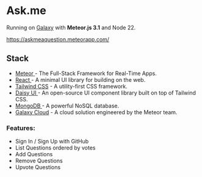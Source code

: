 # Ask.me

Running on [Galaxy](https://meteor.com/cloud) with **Meteor.js 3.1** and Node 22.

https://askmeaquestion.meteorapp.com/

## Stack

- [Meteor ](https://meteor.com/) - The Full-Stack Framework for Real-Time Apps.
- [React ](https://reactjs.org/) - A minimal UI library for building on the web.
- [Tailwind CSS](https://tailwindcss.com/) - A utility-first CSS framework.
- [Daisy UI ](https://daisyui.com) - An open-source UI component library built on top of Tailwind CSS.
- [MongoDB ](https://www.mongodb.com/) - A powerful NoSQL database.
- [Galaxy Cloud](https://meteor.com/cloud) - A cloud solution engineered by the Meteor team.

### Features:

- Sign In / Sign Up with GitHub
- List Questions ordered by votes
- Add Questions
- Remove Questions
- Upvote Questions
